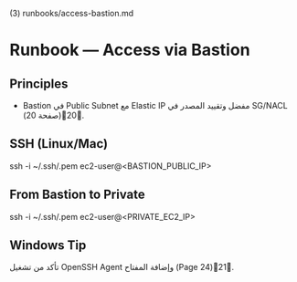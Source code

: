 (3) runbooks/access-bastion.md

# Runbook — Access via Bastion

## Principles
- Bastion في Public Subnet مع Elastic IP مفضل وتقييد المصدر في SG/NACL (صفحة 20)20.

## SSH (Linux/Mac)
ssh -i ~/.ssh/<key>.pem ec2-user@<BASTION_PUBLIC_IP>

## From Bastion to Private
ssh -i ~/.ssh/<key>.pem ec2-user@<PRIVATE_EC2_IP>

## Windows Tip
تأكد من تشغيل OpenSSH Agent وإضافة المفتاح (Page 24)21.
